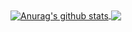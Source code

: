 <a href="https://github.com/satmyx/satmyx">
  <img align="center" src="https://github-readme-stats.anuraghazra1.vercel.app/api?username=satmyx&show_icons=true&include_all_commits=true&theme=synthwave" alt="Anurag's github stats" />
</a>

<a href="https://github.com/anuraghazra/github-readme-stats">
  <!-- Change the `github-readme-stats.anuraghazra1.vercel.app` to `github-readme-stats.vercel.app`  -->
  <img align="center" src="https://github-readme-stats.vercel.app/api/top-langs/?username=satmyx&layout=compact" />
</a>
